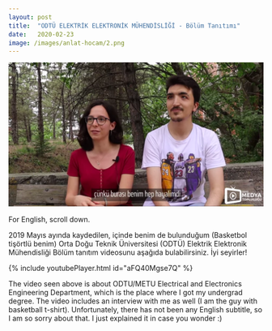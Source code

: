 ```yaml
---
layout: post
title:  "ODTÜ ELEKTRİK ELEKTRONİK MÜHENDİSLİĞİ - Bölüm Tanıtımı"
date:   2020-02-23
image: /images/anlat-hocam/2.png
---
```


![Anlat Hocam](/images/anlat-hocam/2.png)

For English, scroll down.

2019 Mayıs ayında kaydedilen, içinde benim de bulunduğum (Basketbol tişörtlü benim) Orta Doğu Teknik Üniversitesi (ODTÜ) Elektrik Elektronik Mühendisliği Bölüm tanıtım videosunu aşağıda bulabilirsiniz. İyi seyirler!

{% include youtubePlayer.html id="aFQ40Mgse7Q" %}

The video seen above is about ODTU/METU Electrical and Electronics Engineering Department, which is the place where I got my undergrad degree. The video includes an interview with me as well (I am the guy with basketball t-shirt). Unfortunately, there has not been any English subtitle, so I am so sorry about that. I just explained it in case you wonder :) 


